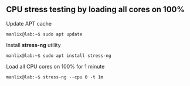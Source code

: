 ## CPU stress testing by loading all cores on 100%

Update APT cache
```
manlix@lab:~$ sudo apt update
```

Install **stress-ng** utility
```
manlix@lab:~$ sudo apt install stress-ng
```

Load all CPU cores on 100% for 1 minute
```
manlix@lab:~$ stress-ng --cpu 0 -t 1m
```
